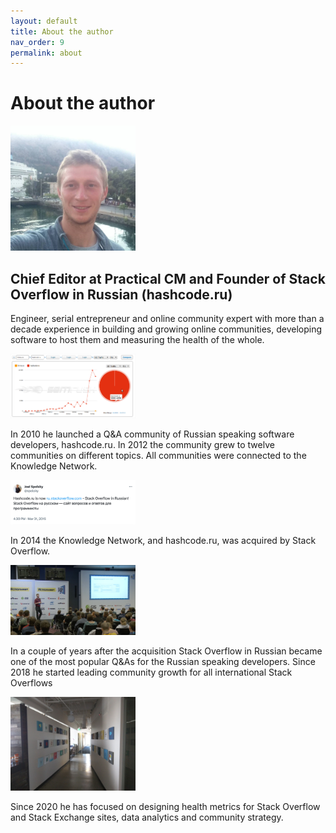 ```yaml
---
layout: default
title: About the author
nav_order: 9
permalink: about
---
```


# About the author


<img src="/assets/images/author.jpeg" alt="drawing" style="width:200px;"/> 


## Chief Editor at Practical CM and Founder of Stack Overflow in Russian (hashcode.ru)

Engineer, serial entrepreneur and online community expert with more than a decade experience in building and growing online communities, developing software to host them and measuring the health of the whole.

<img src="/assets/images/hashcode.ru_growth.png" alt="drawing" style="width:200px;"/> 

In 2010 he launched a Q&A community of Russian speaking software developers, hashcode.ru. In 2012 the community grew to twelve communities on different topics. All communities were connected to the Knowledge Network.

<img src="/assets/images/joel_spolsky_about_hashcode.png" alt="drawing" style="width:200px;"/> 


In 2014 the Knowledge Network, and hashcode.ru, was acquired by Stack Overflow.

<img src="/assets/images/code_fest_so.png" alt="drawing" style="width:200px;"/> 

In a couple of years after the acquisition Stack Overflow in Russian became one of the most popular Q&As for the Russian speaking developers. Since 2018 he started leading community growth for all international Stack Overflows

<img src="/assets/images/so_office_denver.jpg" alt="drawing" style="width:200px;"/> 

Since 2020 he has focused on designing health metrics for Stack Overflow and Stack Exchange sites, data analytics and community strategy.